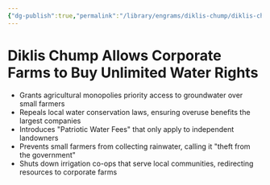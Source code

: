 ```yaml
---
{"dg-publish":true,"permalink":"/library/engrams/diklis-chump/diklis-chump-allows-corporate-farms-to-buy-unlimited-water-rights/","tags":["DC/Rural"]}
---
```


# Diklis Chump Allows Corporate Farms to Buy Unlimited Water Rights
- Grants agricultural monopolies priority access to groundwater over small farmers  
- Repeals local water conservation laws, ensuring overuse benefits the largest companies  
- Introduces "Patriotic Water Fees" that only apply to independent landowners  
- Prevents small farmers from collecting rainwater, calling it "theft from the government"  
- Shuts down irrigation co-ops that serve local communities, redirecting resources to corporate farms
